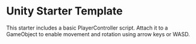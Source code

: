 # Unity Starter Template
This starter includes a basic PlayerController script.
Attach it to a GameObject to enable movement and rotation using arrow keys or WASD.
